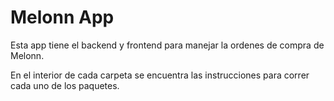 # Melonn App

Esta app tiene el backend y frontend para manejar la ordenes de compra de Melonn.

En el interior de cada carpeta se encuentra las instrucciones para correr cada uno de los paquetes.

